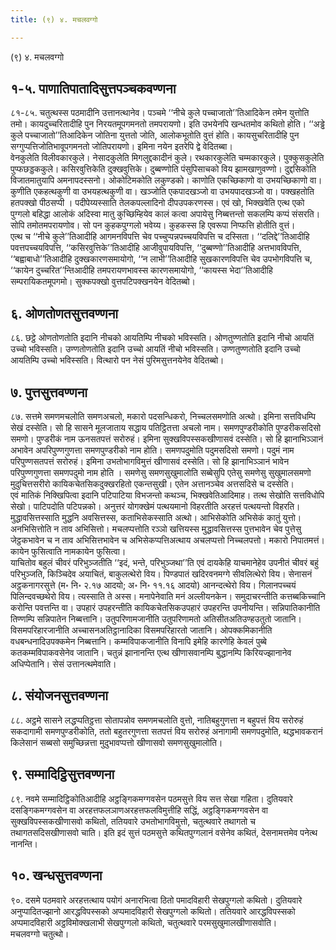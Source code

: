 ```yaml
---
title: (९) ४. मचलवग्गो

---
```

(९) ४. मचलवग्गो  


## १-५. पाणातिपातादिसुत्तपञ्चकवण्णना

८१-८५. चतुत्थस्स पठमादीनि उत्तानत्थानेव। पञ्चमे ‘‘नीचे कुले पच्चाजातो’’तिआदिकेन तमेन युत्तोति तमो। कायदुच्चरितादीहि पुन निरयतमूपगमनतो तमपरायणो। इति उभयेनपि खन्धतमोव कथितो होति। ‘‘अड्ढे कुले पच्चाजातो’’तिआदिकेन जोतिना युत्ततो जोति, आलोकभूतोति वुत्तं होति। कायसुचरितादीहि पुन सग्गुप्पत्तिजोतिभावूपगमनतो जोतिपरायणो। इमिना नयेन इतरेपि द्वे वेदितब्बा।  
वेनकुलेति विलीवकारकुले। नेसादकुलेति मिगलुद्दकादीनं कुले। रथकारकुलेति चम्मकारकुले। पुक्कुसकुलेति पुप्फछड्डककुले। कसिरवुत्तिकेति दुक्खवुत्तिके। दुब्बण्णोति पंसुपिसाचको विय झामखाणुवण्णो। दुद्दसिकोति विजातमातुयापि अमनापदस्सनो। ओकोटिमकोति लकुण्डको। काणोति एकच्छिकाणो वा उभयच्छिकाणो वा। कुणीति एकहत्थकुणी वा उभयहत्थकुणी वा। खञ्जोति एकपादखञ्जो वा उभयपादखञ्जो वा। पक्खहतोति हतपक्खो पीठसप्पी । पदीपेय्यस्साति तेलकपल्लादिनो दीपउपकरणस्स। एवं खो, भिक्खवेति एत्थ एको पुग्गलो बहिद्धा आलोकं अदिस्वा मातु कुच्छिम्हियेव कालं कत्वा अपायेसु निब्बत्तन्तो सकलम्पि कप्पं संसरति। सोपि तमोतमपरायणोव। सो पन कुहकपुग्गलो भवेय्य। कुहकस्स हि एवरूपा निप्फत्ति होतीति वुत्तं।  
एत्थ च ‘‘नीचे कुले’’तिआदीहि आगमनविपत्ति चेव पच्चुप्पन्नपच्चयविपत्ति च दस्सिता। ‘‘दलिद्दे’’तिआदीहि पवत्तपच्चयविपत्ति, ‘‘कसिरवुत्तिके’’तिआदीहि आजीवुपायविपत्ति, ‘‘दुब्बण्णो’’तिआदीहि अत्तभावविपत्ति, ‘‘बह्वाबाधो’’तिआदीहि दुक्खकारणसमायोगो, ‘‘न लाभी’’तिआदीहि सुखकारणविपत्ति चेव उपभोगविपत्ति च, ‘‘कायेन दुच्चरित’’न्तिआदीहि तमपरायणभावस्स कारणसमायोगो, ‘‘कायस्स भेदा’’तिआदीहि सम्परायिकतमूपगमो। सुक्कपक्खो वुत्तपटिपक्खनयेन वेदितब्बो।  


## ६. ओणतोणतसुत्तवण्णना

८६. छट्ठे ओणतोणतोति इदानि नीचको आयतिम्पि नीचको भविस्सति। ओणतुण्णतोति इदानि नीचो आयतिं उच्चो भविस्सति। उण्णतोणतोति इदानि उच्चो आयतिं नीचो भविस्सति। उण्णतुण्णतोति इदानि उच्चो आयतिम्पि उच्चो भविस्सति। वित्थारो पन नेसं पुरिमसुत्तनयेनेव वेदितब्बो।  


## ७. पुत्तसुत्तवण्णना

८७. सत्तमे समणमचलोति समणअचलो, मकारो पदसन्धिकरो, निच्चलसमणोति अत्थो। इमिना सत्तविधम्पि सेखं दस्सेति। सो हि सासने मूलजाताय सद्धाय पतिट्ठितत्ता अचलो नाम। समणपुण्डरीकोति पुण्डरीकसदिसो समणो। पुण्डरीकं नाम ऊनसतपत्तं सरोरुहं। इमिना सुक्खविपस्सकखीणासवं दस्सेति। सो हि झानाभिञ्ञानं अभावेन अपरिपुण्णगुणत्ता समणपुण्डरीको नाम होति। समणपदुमोति पदुमसदिसो समणो। पदुमं नाम परिपुण्णसतपत्तं सरोरुहं। इमिना उभतोभागविमुत्तं खीणासवं दस्सेति। सो हि झानाभिञ्ञानं भावेन परिपुण्णगुणत्ता समणपदुमो नाम होति । समणेसु समणसुखुमालोति सब्बेसुपि एतेसु समणेसु सुखुमालसमणो मुदुचित्तसरीरो कायिकचेतसिकदुक्खरहितो एकन्तसुखी। एतेन अत्तानञ्चेव अत्तसदिसे च दस्सेति।  
एवं मातिकं निक्खिपित्वा इदानि पटिपाटिया विभजन्तो कथञ्च, भिक्खवेतिआदिमाह। तत्थ सेखोति सत्तविधोपि सेखो। पाटिपदोति पटिपन्नको। अनुत्तरं योगक्खेमं पत्थयमानो विहरतीति अरहत्तं पत्थयन्तो विहरति। मुद्धावसित्तस्साति मुद्धनि अवसित्तस्स, कताभिसेकस्साति अत्थो। आभिसेकोति अभिसेकं कातुं युत्तो। अनभिसित्तोति न ताव अभिसित्तो। मचलप्पत्तोति रञ्ञो खत्तियस्स मुद्धावसित्तस्स पुत्तभावेन चेव पुत्तेसु जेट्ठकभावेन च न ताव अभिसित्तभावेन च अभिसेकप्पत्तिअत्थाय अचलप्पत्तो निच्चलपत्तो। मकारो निपातमत्तं। कायेन फुसित्वाति नामकायेन फुसित्वा।  
याचितोव बहुलं चीवरं परिभुञ्जतीति ‘‘इदं, भन्ते, परिभुञ्जथा’’ति एवं दायकेहि याचमानेहेव उपनीतं चीवरं बहुं परिभुञ्जति, किञ्चिदेव अयाचितं, बाकुलत्थेरो विय। पिण्डपातं खदिरवनमग्गे सीवलित्थेरो विय। सेनासनं अट्ठकनागरसुत्ते (म॰ नि॰ २.१७ आदयो; अ॰ नि॰ ११.१६ आदयो) आनन्दत्थेरो विय। गिलानपच्चयं पिलिन्दवच्छथेरो विय। त्यस्साति ते अस्स। मनापेनेवाति मनं अल्लीयनकेन। समुदाचरन्तीति कत्तब्बकिच्चानि करोन्ति पवत्तन्ति वा। उपहारं उपहरन्तीति कायिकचेतसिकउपहारं उपहरन्ति उपनीयन्ति। सन्निपातिकानीति तिण्णम्पि सन्निपातेन निब्बत्तानि। उतुपरिणामजानीति उतुपरिणामतो अतिसीतअतिउण्हउतुतो जातानि। विसमपरिहारजानीति अच्चासनअतिट्ठानादिका विसमपरिहारतो जातानि। ओपक्कमिकानीति वधबन्धनादिउपक्कमेन निब्बत्तानि। कम्मविपाकजानीति विनापि इमेहि कारणेहि केवलं पुब्बे कतकम्मविपाकवसेनेव जातानि। चतुन्नं झानानन्ति एत्थ खीणासवानम्पि बुद्धानम्पि किरियज्झानानेव अधिप्पेतानि। सेसं उत्तानत्थमेवाति।  


## ८. संयोजनसुत्तवण्णना

८८. अट्ठमे सासने लद्धप्पतिट्ठत्ता सोतापन्नोव समणमचलोति वुत्तो, नातिबहुगुणत्ता न बहुपत्तं विय सरोरुहं सकदागामी समणपुण्डरीकोति, ततो बहुतरगुणत्ता सतपत्तं विय सरोरुहं अनागामी समणपदुमोति, थद्धभावकरानं किलेसानं सब्बसो समुच्छिन्नत्ता मुदुभावप्पत्तो खीणासवो समणसुखुमालोति।  


## ९. सम्मादिट्ठिसुत्तवण्णना

८९. नवमे सम्मादिट्ठिकोतिआदीहि अट्ठङ्गिकमग्गवसेन पठमसुत्ते विय सत्त सेखा गहिता। दुतियवारे दसङ्गिकमग्गवसेन वा अरहत्तफलञाणअरहत्तफलविमुत्तीहि सद्धिं, अट्ठङ्गिकमग्गवसेन वा सुक्खविपस्सकखीणासवो कथितो, ततियवारे उभतोभागविमुत्तो, चतुत्थवारे तथागतो च तथागतसदिसखीणासवो चाति। इति इदं सुत्तं पठमसुत्ते कथितपुग्गलानं वसेनेव कथितं, देसनामत्तमेव पनेत्थ नानन्ति।  


## १०. खन्धसुत्तवण्णना

९०. दसमे पठमवारे अरहत्तत्थाय पयोगं अनारभित्वा ठितो पमादविहारी सेखपुग्गलो कथितो। दुतियवारे अनुप्पादितज्झानो आरद्धविपस्सको अप्पमादविहारी सेखपुग्गलो कथितो। ततियवारे आरद्धविपस्सको अप्पमादविहारी अट्ठविमोक्खलाभी सेखपुग्गलो कथितो, चतुत्थवारे परमसुखुमालखीणासवोति।  
मचलवग्गो चतुत्थो।  